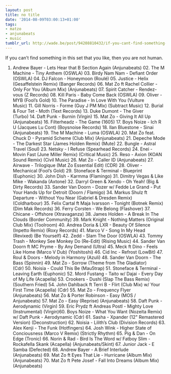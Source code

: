 ```yaml
---
layout: post
title: no title
date: '2014-08-09T03:00:13+01:00'
tags:
- matzo
- anjunabeats
- music
tumblr_url: http://wade.be/post/94208810432/if-you-cant-find-something-in-this-set-that-you
---
```

If you can’t find something in this set that you like, then you are not human.
01. Andrew Bayer - Lets Hear that B Section Again (Anjunabeats) 02. The M Machine - Tiny Anthem (OSWLA) 03. Birdy Nam Nam - Defiant Order (OSWLA) 04. DJ Falcon - Honeymoon (Roulé) 05. Justice - Helix (Gesaffelstein Remix) (Banger Records) 06. Mat Zo ft Rachel Collier - Only For You (Album Mix) (Anjunabeats) 07. Spirit Catcher - Rendez-vous (Z Records) 08. Kill Paris - Baby Come Back (OSWLA) 09. Oliver - MYB (Fool’s Gold) 10. The Paradise - In Love With You (Vulture Music) 11. Gill Norris - Forme (Guy J PM Mix) (Subtract Music) 12. Burial & Four Tet - Moth (Text Records) 13. Duke Dumont - The Giver (Turbo) 14. Daft Punk - Burnin (Virgin) 15. Mat Zo - Giving It All Up (Anjunabeats) 16. Filterheadz - The Game (1605) 17. Boys Noize - Ich R U (Jacques Lu Cont) (Boysnoise Records) 18. Ilan Bluestone - Sinai (Anjunabeats) 19. The M Machine - Luma (OSWLA) 20. Mat Zo feat. Chuck D - Pyramid Scheme (Club Mix) (Anjunabeats) 21. Depeche Mode - The Darkest Star (James Holden Remix) (Mute) 22. Bungle - Astral Travel (Soul) 23. Netsky - I Refuse (Spearhead Records) 24. Enei - Movin Fast (June Miller Remix) (Critical Music) 25. Reso - Axion (KOAN Sound Remix) (Civil Music) 26. Mat Zo - Caller ID (Anjunabeats) 27. Airwave - Trilogique (Mat Zo Essential Edit) (CDR) 28. Oliver - Mechanical (Fool’s Gold) 29. Stoneface & Terminal - Blueprint (Euphonic) 30. John Dish - Karmma (Flamingo) 31. Dimitry Vegas & Like Mike - Wakanda (Axtone) 32. Darryl Green & Xendo - Oh Yeah! (Big & Dirty Records) 33. Sander Van Doorn - Dozer w/ Fedde Le Grand - Put Your Hands Up for Detroit (Doorn / Flamigo) 34. Markus Shulz ft Departure - Without You Near (Gabriel & Dresden Remix) (Coldharbour) 35. Felix Cartal ft Maja Ivarsson - Tonight (Botnek Remix) (Dim Mak Records) 36. Ferry Corsten - We Belong (Flashover) 37. Chicane - Offshore (Xtravaganza) 38. James Holden - A Break In The Clouds (Border Community) 39. Mark Knight - Nothing Matters (Original Club Mix) (Toolroom) 40. Andrea Doria & LXR - Beauty Of Silence (Inpetto Remix) (Roxy Records) 41. Marco V - Song In My Head (Revixed) (Be Yourself) 42. Zedd - Slam The Door (OSWLA) 43. Tommy Trash - Monkey See Monkey Do (Re-Edit) (Rising Music) 44. Sander Van Doorn ft MC Pryme - By Any Demand (Ultra) 45. Meck ft Dino - Feels Like Home (Marco V Dub) (Yoshitoshi) 46. Cid Inc - Refrost (LowBit) 47. Roul & Doors - Melody in Harmony (Azuli) 48. Sander Van Doorn - The Bass (Spinnin) 49. Mat Zo - Sorrow (Theme from The Gladiator) (Cdr) 50. Noisia - Could This Be (Mau5trap) 51. Stoneface & Terminal - Leaving Earth (Euphonic) 52. Mord Fustang - Taito w/ Dajai - Every Day of My Life (Acapella) 53. Crookers - Dushi (Slap The Bass Remix) (Southern Fried) 54. John Dahlback ft Terri B - Flirt (Club Mix) w/ Your First Time (Acapella) (Cdr) 55. Mat Zo - Frequency Flyer (Anjunabeats) 56. Mat Zo & Porter Robinson - Easy (MOS / Anjunabeats) 57. Mat Zo - Easy (Reprise) (Anjunabeats) 58. Daft Punk - Aerodynamic (Virgin) 59. Eric Prydz ft Andreas Postl - Mighty Love (Instrumental) (Virgin)60. Boys Noize - What You Want (Nozeita Remix) w/ Daft Punk - Aerodynamic (Cdr) 61. Sasha - Xpander (12" Remastered Version) (Deconstruction) 62. Noisia - Lilith’s Club (Division Records) 63. Alex Kenji - The Funk (Hotfingers) 64. Josh Wink - Higher State of Conciousness (Marco V Remix) (Strictly Rhythm) 65. Pig & Dan - On Edge (Tronic) 66. Norin & Rad - Bird Is The Word w/ Fatboy Slim - Rockafella Skank (Acapella) (Anjunabeats/Skint) 67. Junior Jack - E Samba (Defected) 68. Andrew Bayer - A Brief Interlude (Anjunabeats) 69. Mat Zo ft Eyes That Lie - Hurricane (Album Mix) (Anjunabeats) 70. Mat Zo ft Pete Josef - Fall Into Dreams (Album Mix) (Anjunabeats)
